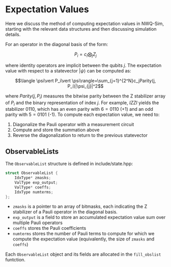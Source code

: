 # Expectation Values
Here we discuss the method of computing expectation values in NWQ-Sim, starting with the relevant data structures and then discussing simulation details.

For an operator in the diagonal basis of the form:
```math
P_i=c_i\bigotimes_{j}Z_j
```
where identity operators are implicit between the qubits $j$. The expectation value with respect to a statevector $\vert \psi\rangle$ can be computed as:
```math
\langle \psi\vert P_i\vert \psi\rangle=\sum_{j=1}^{2^N}c_jParity(j, P_i)|\psi_{j}|^2
```
where $Parity(j, P_i)$ measures the bitwise parity between the Z stabilizer array of $P_i$ and the binary representation of index $j$. For example, $IZZI$ yields the stabilizer $0110$, which has an even parity with $6=0110$ (+1) and an odd parity with $5=0101$ (-1). To compute each expectation value, we need to: 
1. Diagonalize the Pauli operator with a measurement circuit
2. Compute and store the summation above
3. Reverse the diagonalization to return to the previous statevector


## ObservableLists
The `ObservableList` structure is defined in include/state.hpp:
```c++
struct ObservableList {
    IdxType* zmasks;
    ValType exp_output;
    ValType* coeffs;
    IdxType numterms;
};
```
- `zmasks` is a pointer to an array of bitmasks, each indicating the Z stabilizer of a Pauli operator in the diagonal basis.
- `exp_output` is a field to store an accumulated expectation value sum over multiple Pauli operators
- `coeffs` stores the Pauli coefficients
- `numterms` stores the number of Pauli terms to compute for which we compute the expectation value (equivalently, the size of `zmasks` and `coeffs`)

Each `ObservableList` object and its fields are allocated in the `fill_obslist` funtction.